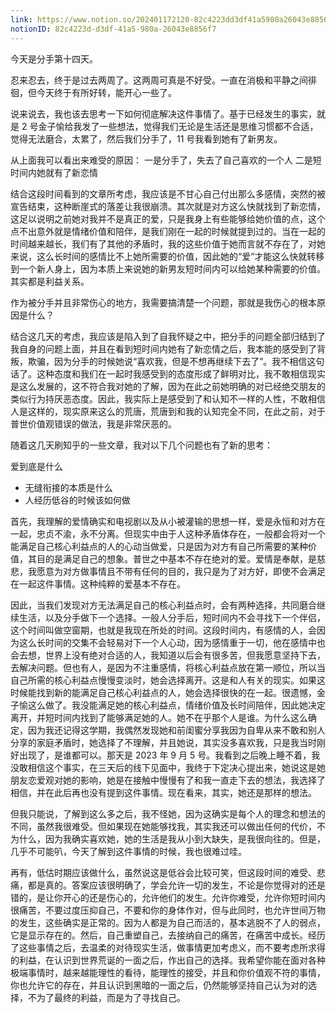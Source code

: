 ```yaml
---
link: https://www.notion.so/202401172120-82c4223dd3df41a5980a26043e8856f7
notionID: 82c4223d-d3df-41a5-980a-26043e8856f7
---
```

今天是分手第十四天。

忍来忍去，终于是过去两周了。这两周可真是不好受。一直在消极和平静之间徘徊，但今天终于有所好转，能开心一些了。

说来说去，我也该去思考一下如何彻底解决这件事情了。基于已经发生的事实，就是 2 号金子愉给我发了一些想法，觉得我们无论是生活还是思维习惯都不合适，觉得无法磨合，太累了，然后我们分手了，11 号我看到她有了新男友。

从上面我可以看出来难受的原因： 一是分手了，失去了自己喜欢的一个人 二是短时间内她就有了新恋情

结合这段时间看到的文章所考虑，我应该是不甘心自己付出那么多感情，突然的被宣告结束，这种断崖式的落差让我很崩溃。其次就是对方这么快就找到了新恋情，这足以说明之前她对我并不是真正的爱，只是我身上有些能够给她价值的点，这个点不出意外就是情绪价值和陪伴，是我们刚在一起的时候就提到过的。当在一起的时间越来越长，我们有了其他的矛盾时，我的这些价值于她而言就不存在了，对她来说，这么长时间的感情比不上她所需要的价值，因此她的“爱”才能这么快就转移到一个新人身上，因为本质上来说她的新男友短时间内可以给她某种需要的价值。其实都是利益关系。

作为被分手并且非常伤心的地方，我需要搞清楚一个问题，那就是我伤心的根本原因是什么？

结合这几天的考虑，我应该是陷入到了自我怀疑之中，把分手的问题全部归结到了我自身的问题上面，并且在看到短时间内她有了新恋情之后，我本能的感受到了背叛，欺骗，因为分手的时候她说“喜欢我，但是不想再继续下去了”。我不相信这句话了。这种态度和我们在一起时我感受到的态度形成了鲜明对比，我不敢相信现实是这么发展的，这不符合我对她的了解，因为在此之前她明确的对已经绝交朋友的类似行为持厌恶态度。因此，我实际上是感受到了和认知不一样的人性，不敢相信人是这样的，现实原来这么的荒唐，荒唐到和我的认知完全不同，在此之前，对于普世价值观错误的做法，我是非常厌恶的。

随着这几天刷知乎的一些文章，我对以下几个问题也有了新的思考：

爱到底是什么

- 无缝衔接的本质是什么
- 人经历低谷的时候该如何做

首先，我理解的爱情确实和电视剧以及从小被灌输的思想一样，爱是永恒和对方在一起，忠贞不渝，永不分离。但现实中由于人这种矛盾体存在，一般都会将对一个能满足自己核心利益点的人的心动当做爱，只是因为对方有自己所需要的某种价值，其目的是满足自己的想象。普世之中基本不存在绝对的爱。爱情是奉献，是慈悲，我愿意为对方做事情且不带有任何的目的，我只是为了对方好，即使不会满足在一起这件事情。这种纯粹的爱基本不存在。

因此，当我们发现对方无法满足自己的核心利益点时，会有两种选择，共同磨合继续生活，以及分手做下一个选择。一般人分手后，短时间内不会寻找下一个伴侣，这个时间叫做空窗期，也就是我现在所处的时间。这段时间内，有感情的人，会因为这么长时间的交集不会轻易对下一个人心动，因为感情重于一切，他在感情中也会去想，世界上没有绝对合适的人，我知道以后会有很多苦，但我愿意坚持下去，去解决问题。但也有人，是因为不注重感情，将核心利益点放在第一顺位，所以当自己所需的核心利益点慢慢变淡时，她会选择离开。这是和人有关的现实。如果这时候能找到新的能满足自己核心利益点的人，她会选择很快的在一起。很遗憾，金子愉这么做了。我没能满足她的核心利益点，情绪价值及长时间陪伴，因此她决定离开，并短时间内找到了能够满足她的人。她不在乎那个人是谁。为什么这么确定，因为我还记得这学期，我偶然发现她和前闺蜜分享我因为自卑从来不敢和别人分享的家庭矛盾时，她选择了不理解，并且她说，其实没多喜欢我，只是我当时刚好出现了，是谁都可以。那天是 2023 年 9 月 5 号。我看到之后晚上睡不着，我没敢相信这个事实，在三天后的线下见面中，我终于下定决心提出来，她说这是她朋友恋爱观对她的影响，她是在接触中慢慢有了和我一直走下去的想法，我选择了相信，并在此后再也没有提到这件事情。现在看来，其实，她还是那样的想法。

但我只能说，了解到这么多之后，我不怪她，因为这确实是每个人的理念和想法的不同，虽然我很难受。但如果现在她能够找我，其实我还可以做出任何的代价，不为什么，因为我确实喜欢她，她的生活是我从小到大缺失，是我很向往的。但是，几乎不可能叭，今天了解到这件事情的时候，我也很难过哇。

再有，低估时期应该做什么，虽然说这是低谷会比较可笑，但这段时间的难受、悲痛，都是真的。答案应该很明确了，学会允许一切的发生，不论是你觉得对的还是错的，是让你开心的还是伤心的，允许他们的发生。允许你难受，允许你短时间内很痛苦，不要过度压抑自己，不要和你的身体作对，但与此同时，也允许世间万物的发生，这些确实是正常的。因为人都是为自己而活的，基本逃脱不了人的弱点，它是显示存在的。然后，自己重塑自己，去接纳自己的痛苦，在痛苦中成长。经历了这些事情之后，去温柔的对待现实生活，做事情更加考虑义，而不要考虑所求得的利益，在认识到世界荒诞的一面之后，作出自己的选择。我希望你能在面对各种极端事情时，越来越能理性的看待，能理性的接受，并且和你价值观不符的事情，你也允许它的存在，并且认识到黑暗的一面之后，仍然能够坚持自己认为对的选择，不为了最终的利益，而是为了寻找自己。
